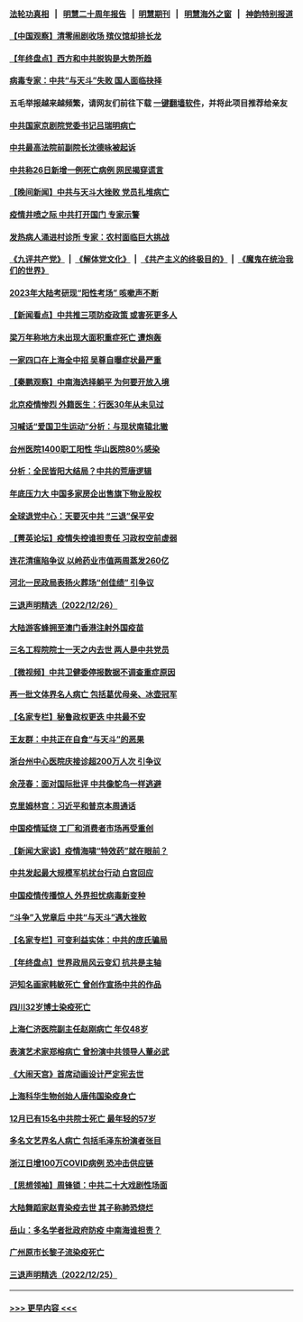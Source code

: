 #### [法轮功真相](https://github.com/gfw-breaker/truth/blob/master/README.md?t=0) &nbsp;&nbsp;|&nbsp;&nbsp; [明慧二十周年报告](https://github.com/gfw-breaker/mh-reports/blob/master/README.md?t=0) &nbsp;&nbsp;|&nbsp;&nbsp;[明慧期刊](https://github.com/gfw-breaker/mh-qikan) &nbsp;&nbsp;|&nbsp;&nbsp; [明慧海外之窗](https://github.com/gfw-breaker/mh-news/blob/master/README.md?t=0) &nbsp;&nbsp;|&nbsp;&nbsp; [神韵特别报道](https://github.com/gfw-breaker/mh-news/blob/master/shenyun.md?t=0)
#### [【中国观察】清零闹剧收场 殡仪馆却排长龙](../pages/nsc413/n13892669.md?t=12280043) 
#### [【年终盘点】西方和中共脱钩是大势所趋](../pages/nsc413/n13887940.md?t=12280043) 
#### [病毒专家：中共“与天斗”失败 国人面临抉择](../pages/nsc413/n13892769.md?t=12280043) 
#### 五毛举报越来越频繁，请网友们前往下载 [一键翻墙软件](https://github.com/gfw-breaker/ssr-accounts)，并将此项目推荐给亲友
#### [中共国家京剧院党委书记吕瑞明病亡](../pages/nsc413/n13892785.md?t=12280043) 
#### [中共最高法院前副院长沈德咏被起诉](../pages/nsc413/n13892729.md?t=12280043) 
#### [中共称26日新增一例死亡病例 网民揭穿谎言](../pages/nsc413/n13892655.md?t=12280043) 
#### [【晚间新闻】中共与天斗大挫败 党员扎堆病亡](../pages/nsc413/n13892700.md?t=12280043) 
#### [疫情井喷之际 中共打开国门 专家示警](../pages/nsc413/n13892502.md?t=12280043) 
#### [发热病人涌进村诊所 专家：农村面临巨大挑战](../pages/nsc413/n13892271.md?t=12280043) 
#### [《九评共产党》](https://github.com/begood0513/9ping.md/blob/master/README.md) &nbsp;|&nbsp; [《解体党文化》](../../../../jtdwh.md/blob/master/README.md)  &nbsp;|&nbsp; [《共产主义的终极目的》](../../../../gczydzjmd.md/blob/master/README.md) &nbsp;|&nbsp; [《魔鬼在统治我们的世界》](../../../../mgztzwmdsj.md/blob/master/README.md) 
#### [2023年大陆考研现“阳性考场” 咳嗽声不断](../pages/nsc413/n13892457.md?t=12280043) 
#### [【新闻看点】中共推三项防疫政策 或害死更多人](../pages/nsc413/n13892336.md?t=12280043) 
#### [梁万年称地方未出现大面积重症死亡 遭炮轰](../pages/nsc413/n13892395.md?t=12280043) 
#### [一家四口在上海全中招 吴尊自曝症状最严重](../pages/nsc413/n13892321.md?t=12280043) 
#### [【秦鹏观察】中南海选择躺平 为何要开放入境](../pages/nsc413/n13890092.md?t=12280043) 
#### [北京疫情惨烈 外籍医生：行医30年从未见过](../pages/nsc413/n13892279.md?t=12280043) 
#### [习喊话“爱国卫生运动”分析：与现状南辕北辙](../pages/nsc413/n13892208.md?t=12280043) 
#### [台州医院1400职工阳性 华山医院80%感染](../pages/nsc413/n13892296.md?t=12280043) 
#### [分析：全民皆阳大结局？中共的荒唐逻辑](../pages/nsc413/n13891887.md?t=12280043) 
#### [年底压力大 中国多家房企出售旗下物业股权](../pages/nsc413/n13892216.md?t=12280043) 
#### [全球退党中心：天要灭中共 “三退”保平安](../pages/nsc413/n13892308.md?t=12280043) 
#### [【菁英论坛】疫情失控谁担责任 习政权空前虚弱](../pages/nsc413/n13892293.md?t=12280043) 
#### [连花清瘟陷争议 以岭药业市值两周蒸发260亿](../pages/nsc413/n13892219.md?t=12280043) 
#### [河北一民政局表扬火葬场“创佳绩” 引争议](../pages/nsc413/n13892283.md?t=12280043) 
#### [三退声明精选（2022/12/26）](../pages/nsc413/n13892294.md?t=12280043) 
#### [大陆游客蜂拥至澳门香港注射外国疫苗](../pages/nsc413/n13892276.md?t=12280043) 
#### [三名工程院院士一天之内去世 两人是中共党员](../pages/nsc413/n13892031.md?t=12280043) 
#### [【微视频】中共卫健委停报数据不调查重症原因](../pages/nsc413/n13892191.md?t=12280043) 
#### [再一批文体界名人病亡 包括葛优母亲、冰壶冠军](../pages/nsc413/n13892217.md?t=12280043) 
#### [【名家专栏】秘鲁政权更迭 中共最不安](../pages/nsc413/n13892102.md?t=12280043) 
#### [王友群：中共正在自食“与天斗”的恶果](../pages/nsc413/n13892262.md?t=12280043) 
#### [浙台州中心医院庆接诊超200万人次 引争议](../pages/nsc413/n13892221.md?t=12280043) 
#### [余茂春：面对国际批评 中共像鸵鸟一样逃避](../pages/nsc413/n13892250.md?t=12280043) 
#### [克里姆林宫：习近平和普京本周通话](../pages/nsc413/n13892138.md?t=12280043) 
#### [中国疫情延烧 工厂和消费者市场再受重创](../pages/nsc413/n13892223.md?t=12280043) 
#### [【新闻大家谈】疫情海啸“特效药”就在眼前？](../pages/nsc413/n13892157.md?t=12280043) 
#### [中共发起最大规模军机扰台行动 白宫回应](../pages/nsc413/n13892220.md?t=12280043) 
#### [中国疫情传播惊人 外界担忧病毒新变种](../pages/nsc413/n13892265.md?t=12280043) 
#### [“斗争”入党章后 中共“与天斗”遇大挫败](../pages/nsc413/n13892032.md?t=12280043) 
#### [【名家专栏】可变利益实体：中共的庞氏骗局](../pages/nsc413/n13891659.md?t=12280043) 
#### [【年终盘点】世界政局风云变幻 抗共是主轴](../pages/nsc413/n13885726.md?t=12280043) 
#### [沪知名画家韩敏死亡 曾创作宣扬中共的作品](../pages/nsc413/n13891963.md?t=12280043) 
#### [四川32岁博士染疫死亡](../pages/nsc413/n13892030.md?t=12280043) 
#### [上海仁济医院副主任赵刚病亡 年仅48岁](../pages/nsc413/n13891999.md?t=12280043) 
#### [表演艺术家郑榕病亡 曾扮演中共领导人董必武](../pages/nsc413/n13892004.md?t=12280043) 
#### [《大闹天宫》首席动画设计严定宪去世](../pages/nsc413/n13891953.md?t=12280043) 
#### [上海科华生物创始人唐伟国染疫身亡](../pages/nsc413/n13891950.md?t=12280043) 
#### [12月已有15名中共院士死亡 最年轻的57岁](../pages/nsc413/n13891855.md?t=12280043) 
#### [多名文艺界名人病亡 包括毛泽东扮演者张目](../pages/nsc413/n13891919.md?t=12280043) 
#### [浙江日增100万COVID病例 恐冲击供应链](../pages/nsc413/n13891920.md?t=12280043) 
#### [【思想领袖】周锋锁：中共二十大戏剧性场面](../pages/nsc413/n13882331.md?t=12280043) 
#### [大陆舞蹈家赵青染疫去世 其子称肺恐烧烂](../pages/nsc413/n13891870.md?t=12280043) 
#### [岳山：多名学者批政府防疫 中南海谁担责？](../pages/nsc413/n13891807.md?t=12280043) 
#### [广州原市长黎子流染疫死亡](../pages/nsc413/n13891824.md?t=12280043) 
#### [三退声明精选（2022/12/25）](../pages/nsc413/n13891860.md?t=12280043) 

----
#### [ >>> 更早内容 <<< ](../indexes/nsc413-earlier.md)
